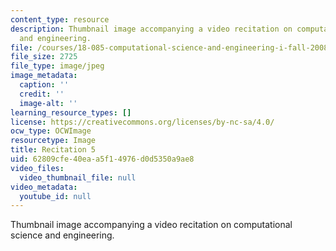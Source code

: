 ```yaml
---
content_type: resource
description: Thumbnail image accompanying a video recitation on computational science
  and engineering.
file: /courses/18-085-computational-science-and-engineering-i-fall-2008/62809cfe40eaa5f14976d0d5350a9ae8_r5.jpg
file_size: 2725
file_type: image/jpeg
image_metadata:
  caption: ''
  credit: ''
  image-alt: ''
learning_resource_types: []
license: https://creativecommons.org/licenses/by-nc-sa/4.0/
ocw_type: OCWImage
resourcetype: Image
title: Recitation 5
uid: 62809cfe-40ea-a5f1-4976-d0d5350a9ae8
video_files:
  video_thumbnail_file: null
video_metadata:
  youtube_id: null
---
```

Thumbnail image accompanying a video recitation on computational science and engineering.
